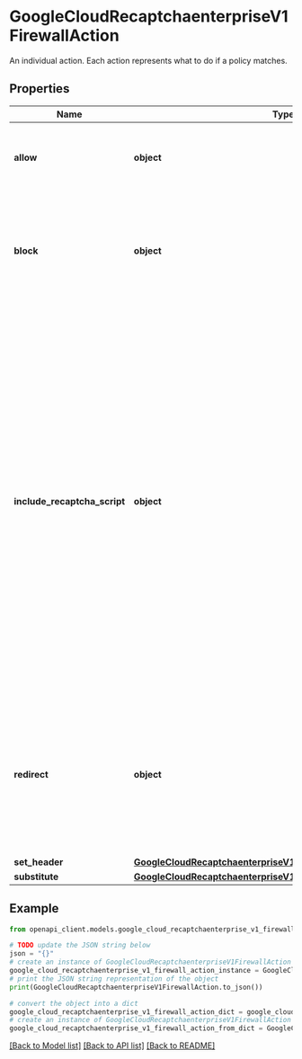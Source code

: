 # GoogleCloudRecaptchaenterpriseV1FirewallAction

An individual action. Each action represents what to do if a policy matches.

## Properties

Name | Type | Description | Notes
------------ | ------------- | ------------- | -------------
**allow** | **object** | An allow action continues processing a request unimpeded. | [optional] 
**block** | **object** | A block action serves an HTTP error code a prevents the request from hitting the backend. | [optional] 
**include_recaptcha_script** | **object** | An include reCAPTCHA script action involves injecting reCAPTCHA JavaScript code into the HTML returned by the site backend. This reCAPTCHA script is tasked with collecting user signals on the requested web page, issuing tokens as a cookie within the site domain, and enabling their utilization in subsequent page requests. | [optional] 
**redirect** | **object** | A redirect action returns a 307 (temporary redirect) response, pointing the user to a ReCaptcha interstitial page to attach a token. | [optional] 
**set_header** | [**GoogleCloudRecaptchaenterpriseV1FirewallActionSetHeaderAction**](GoogleCloudRecaptchaenterpriseV1FirewallActionSetHeaderAction.md) |  | [optional] 
**substitute** | [**GoogleCloudRecaptchaenterpriseV1FirewallActionSubstituteAction**](GoogleCloudRecaptchaenterpriseV1FirewallActionSubstituteAction.md) |  | [optional] 

## Example

```python
from openapi_client.models.google_cloud_recaptchaenterprise_v1_firewall_action import GoogleCloudRecaptchaenterpriseV1FirewallAction

# TODO update the JSON string below
json = "{}"
# create an instance of GoogleCloudRecaptchaenterpriseV1FirewallAction from a JSON string
google_cloud_recaptchaenterprise_v1_firewall_action_instance = GoogleCloudRecaptchaenterpriseV1FirewallAction.from_json(json)
# print the JSON string representation of the object
print(GoogleCloudRecaptchaenterpriseV1FirewallAction.to_json())

# convert the object into a dict
google_cloud_recaptchaenterprise_v1_firewall_action_dict = google_cloud_recaptchaenterprise_v1_firewall_action_instance.to_dict()
# create an instance of GoogleCloudRecaptchaenterpriseV1FirewallAction from a dict
google_cloud_recaptchaenterprise_v1_firewall_action_from_dict = GoogleCloudRecaptchaenterpriseV1FirewallAction.from_dict(google_cloud_recaptchaenterprise_v1_firewall_action_dict)
```
[[Back to Model list]](../README.md#documentation-for-models) [[Back to API list]](../README.md#documentation-for-api-endpoints) [[Back to README]](../README.md)


